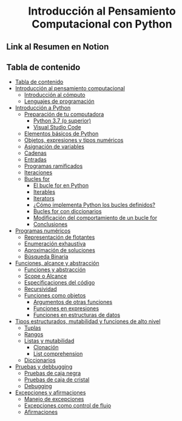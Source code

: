 <div align="center">
  <h1>Introducción al Pensamiento Computacional con Python</h1>
</div>
<div align="left">
  <h2>Link al Resumen en Notion</h2>
</div>

## Tabla de contenido
- [Tabla de contenido](#tabla-de-contenido)
- [Introducción al pensamiento computacional](#introducción-al-pensamiento-computacional)
  - [Introducción al cómputo](#introducción-al-cómputo)
  - [Lenguajes de programación](#lenguajes-de-programación)
- [Introducción a Python](#introducción-a-python)
  - [Preparación de tu computadora](#preparación-de-tu-computadora)
    - [Python 3.7 (o superior)](#python-37-o-superior)
    - [Visual Studio Code](#visual-studio-code)
  - [Elementos básicos de Python](#elementos-básicos-de-python)
  - [Objetos, expresiones y tipos numéricos](#objetos-expresiones-y-tipos-numéricos)
  - [Asignación de variables](#asignación-de-variables)
  - [Cadenas](#cadenas)
  - [Entradas](#entradas)
  - [Programas ramificados](#programas-ramificados)
  - [Iteraciones](#iteraciones)
  - [Bucles for](#bucles-for)
    - [El bucle for en Python](#el-bucle-for-en-python)
    - [Iterables](#iterables)
    - [Iterators](#iterators)
    - [¿Cómo implementa Python los bucles definidos?](#cómo-implementa-python-los-bucles-definidos)
    - [Bucles for con diccionarios](#bucles-for-con-diccionarios)
    - [Modificación del comportamiento de un bucle for](#modificación-del-comportamiento-de-un-bucle-for)
    - [Conclusiones](#conclusiones)
- [Programas numéricos](#programas-numéricos)
  - [Representación de flotantes](#representación-de-flotantes)
  - [Enumeración exhaustiva](#enumeración-exhaustiva)
  - [Aproximación de soluciones](#aproximación-de-soluciones)
  - [Búsqueda Binaria](#búsqueda-binaria)
- [Funciones, alcance y abstracción](#funciones-alcance-y-abstracción)
  - [Funciones y abstracción](#funciones-y-abstracción)
  - [Scope o Alcance](#scope-o-alcance)
  - [Especificaciones del código](#especificaciones-del-código)
  - [Recursividad](#recursividad)
  - [Funciones como objetos](#funciones-como-objetos)
    - [Argumentos de otras funciones](#argumentos-de-otras-funciones)
    - [Funciones en expresiones](#funciones-en-expresiones)
    - [Funciones en estructuras de datos](#funciones-en-estructuras-de-datos)
- [Tipos estructurados, mutabilidad y funciones de alto nivel](#tipos-estructurados-mutabilidad-y-funciones-de-alto-nivel)
  - [Tuplas](#tuplas)
  - [Rangos](#rangos)
  - [Listas y mutabilidad](#listas-y-mutabilidad)
    - [Clonación](#clonación)
    - [List comprehension](#list-comprehension)
  - [Diccionarios](#diccionarios)
- [Pruebas y debbugging](#pruebas-y-debbugging)
  - [Pruebas de caja negra](#pruebas-de-caja-negra)
  - [Pruebas de caja de cristal](#pruebas-de-caja-de-cristal)
  - [Debugging](#debugging)
- [Excepciones y afirmaciones](#excepciones-y-afirmaciones)
  - [Manejo de excepciones](#manejo-de-excepciones)
  - [Excepciones como control de flujo](#excepciones-como-control-de-flujo)
  - [Afirmaciones](#afirmaciones)
